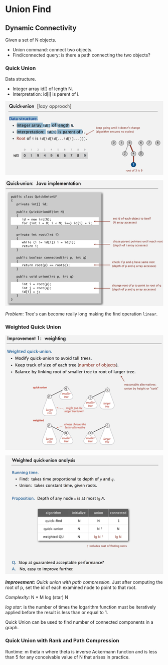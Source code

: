 # Union Find

## Dynamic Connectivity
Given a set of N objects.
- Union command: connect two objects.
- Find/connected query: is there a path connecting the two objects?

### Quick Union
Data structure.
- Integer array id[] of length N.
- Interpretation: id[i] is parent of i.

![](images/quick_union.jpg)

![](images/quick_union_code.jpg)

*Problem*: Tree's can become really long making the find operation `linear`.

### Weighted Quick Union
![](images/weighted_quick_union.jpg)

![](images/weighted_quick_union_complexity.jpg)

***Improvement:***
*Quick union with path compression.* Just after computing the root of p,
set the id of each examined node to point to that root.

*Complexity:* N * M log (star) N

*log star:* is the number of times the logarithm function must be iteratively applied before the result is less than or equal to 1.

Quick Union can be used to find number of connected components in a graph.

### Quick Union with Rank and Path Compression
Runtime: m theta n where theta is inverse Ackermann function and is less than 5 for any conceivable value of N that arises in practice.
